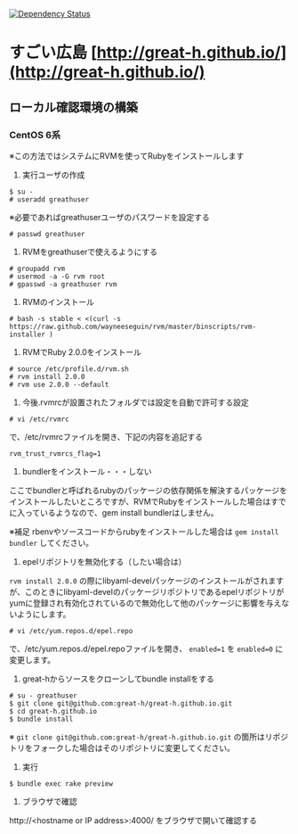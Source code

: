 [![Dependency Status](https://gemnasium.com/great-h/great-h.github.io.png)](https://gemnasium.com/great-h/great-h.github.io)

# すごい広島 [http://great-h.github.io/](http://great-h.github.io/)

## ローカル確認環境の構築

### CentOS 6系

※この方法ではシステムにRVMを使ってRubyをインストールします

1. 実行ユーザの作成

  ```
  $ su -
  # useradd greathuser
  ```
  ※必要であればgreathuserユーザのパスワードを設定する
  ```
  # passwd greathuser
  ```

1. RVMをgreathuserで使えるようにする

  ```
  # groupadd rvm
  # usermod -a -G rvm root
  # gpasswd -a greathuser rvm
  ```

1. RVMのインストール

  ```
  # bash -s stable < <(curl -s https://raw.github.com/wayneeseguin/rvm/master/binscripts/rvm-installer )
  ```

1. RVMでRuby 2.0.0をインストール

  ```
  # source /etc/profile.d/rvm.sh
  # rvm install 2.0.0
  # rvm use 2.0.0 --default
  ```

1. 今後.rvmrcが設置されたフォルダでは設定を自動で許可する設定

  ```
  # vi /etc/rvmrc
  ```
  で、/etc/rvmrcファイルを開き、下記の内容を追記する
  ```
  rvm_trust_rvmrcs_flag=1
  ```

1. bundlerをインストール・・・しない

  ここでbundlerと呼ばれるrubyのパッケージの依存関係を解決するパッケージをインストールしたいところですが、RVMでRubyをインストールした場合はすでに入っているようなので、gem install bundlerはしません。

  ※補足
  rbenvやソースコードからrubyをインストールした場合は `gem install bundler` してください。

1. epelリポジトリを無効化する（したい場合は）

  `rvm install 2.0.0` の際にlibyaml-develパッケージのインストールがされますが、このときにlibyaml-develのパッケージリポジトリであるepelリポジトリがyumに登録され有効化されているので無効化して他のパッケージに影響を与えないようにします。
  ```
  # vi /etc/yum.repos.d/epel.repo
  ```
  で、/etc/yum.repos.d/epel.repoファイルを開き、 `enabled=1` を `enabled=0` に変更します。

1. great-hからソースをクローンしてbundle installをする

  ```
  # su - greathuser
  $ git clone git@github.com:great-h/great-h.github.io.git
  $ cd great-h.github.io
  $ bundle install
  ```
  ※ `git clone git@github.com:great-h/great-h.github.io.git` の箇所はリポジトリをフォークした場合はそのリポジトリに変更してください。

1. 実行

  ```
  $ bundle exec rake preview
  ```

1. ブラウザで確認

  http://&lt;hostname or IP address&gt;:4000/ をブラウザで開いて確認する
